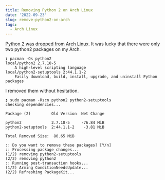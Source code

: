 ```yaml
---
title: Removing Python 2 on Arch Linux
date: '2022-09-23'
slug: remove-python2-on-arch
tags:
  - Arch Linux
---
```


[Python 2 was dropped from Arch Linux](https://archlinux.org/news/removing-python2-from-the-repositories/). It was lucky that there were only two python2 packages on my Arch.

```
❯ pacman -Qs python2
local/python2 2.7.18-5
    A high-level scripting language
local/python2-setuptools 2:44.1.1-2
    Easily download, build, install, upgrade, and uninstall Python packages
```

I removed them without hesitation.

```
❯ sudo pacman -Rscn python2 python2-setuptools
checking dependencies...

Package (2)         Old Version  Net Change

python2             2.7.18-5     -76.84 MiB
python2-setuptools  2:44.1.1-2    -3.81 MiB

Total Removed Size:  80.65 MiB

:: Do you want to remove these packages? [Y/n] 
:: Processing package changes...
(1/2) removing python2-setuptools
(2/2) removing python2
:: Running post-transaction hooks...
(1/2) Arming ConditionNeedsUpdate...
(2/2) Refreshing PackageKit...
```
